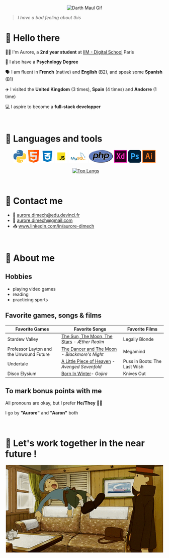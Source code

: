 <p align="center">
<img src="https://media.giphy.com/media/FydqYa93YtubC/giphy.gif" alt="Darth Maul Gif" />
</p>

>_I have a bad feeling about this_

# 👋 Hello there

🧑‍💻 I'm Aurore, a **2nd year student** at [IIM - Digital School](https://www.iim.fr/) Paris 

🧠 I also have a **Psychology Degree**  

🗣️ I am fluent in **French** (native) and **English** (B2), and speak some **Spanish** (B1)

✈️ I visited the **United Kingdom** (3 times), **Spain** (4 times) and **Andorre** (1 time)

💻 I aspire to become a **full-stack developper**

&nbsp;
# 🧰 Languages and tools

<div class=languages align="center">
    <img src=icone-python.png alt="python's logo" height="40" witdth="auto">
    <img src=icone-html.png alt="HTML's logo" height="40" witdth="auto">
    <img src=icone-css.png alt="CSS' logo" height="40" witdth="auto">
    <img src=icone-javascript.png alt="javascript's logo" height="40" witdth="auto">
    <img src=icone-mysql.png alt="MySQL's logo" height="40" witdth="auto">
    <img src=icone-php.png alt="PHP's logo" height="40" witdth="auto">
    <img src=icone-adobe-xd.png alt="Adobe XD's logo" height="40" witdth="auto">
    <img src=icone-adobe-photoshop.png alt="Adobe Photoshop's logo" height="40" witdth="auto">
    <img src=icone-adobe-illustrator.png alt="Adobe Illustrator's logo" height="40" witdth="auto">

&nbsp;
 [![Top Langs](https://github-readme-stats.vercel.app/api/top-langs/?username=Aurore-Dimech&layout=compact)](https://github.com/Aurore-Dimech)

</div>

&nbsp;
# 📨 Contact me 

* 📧 aurore.dimech@edu.devinci.fr
* 📧 aurore.dimech@gmail.com
* 📥 www.linkedin.com/in/aurore-dimech

&nbsp;
# 💁 About me

## Hobbies
* playing video games
* reading
* practicing sports

## Favorite games, songs & films
Favorite Games | Favorite Songs | Favorite Films
---------------|-----------------|---------------
Stardew Valley | [The Sun, The Moon, The Stars](https://www.youtube.com/watch?v=X7f2SdZey-Y&ab_channel=%C3%86therRealm-Topic) - _Æther Realm_ | Legally Blonde
Professor Layton and the Unwound Future | [The Dancer and The Moon](https://www.youtube.com/watch?v=s56Hba2-K7E&ab_channel=Blackmore%27sNight-Topic) - _Blackmore's Night_ | Megamind
Undertale | [A Little Piece of Heaven](https://www.youtube.com/watch?v=KVjBCT2Lc94&ab_channel=AvengedSevenfold) - _Avenged Sevenfold_ | Puss in Boots: The Last Wish
Disco Elysium | [Born In Winter](https://www.youtube.com/watch?v=suG-c_i2fBQ&ab_channel=Gojira)- _Gojira_ | Knives Out

## To mark bonus points with me
All pronouns are okay, but I prefer **He/They** 🏳️‍⚧️

I go by **"Aurore"** and **"Aaron"** both

&nbsp;
# 💙 Let's work together in the near future !
<p align="center">
<img src=luke-gif.gif />
</p>